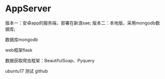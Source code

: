 # AppServer
版本一：安卓app的服务端，部署在新浪sae;
版本二：本地版，采用mongodb数据库;

数据库mongodb

web框架flask

数据获取爬虫框架：BeautifulSoap、Pyquery

ubuntu17 测试 github
